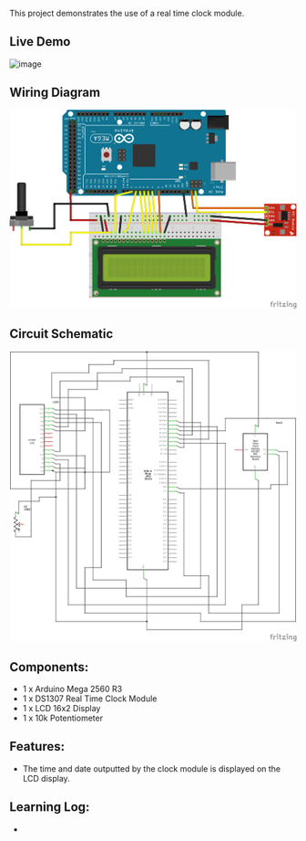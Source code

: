 This project demonstrates the use of a real time clock module.

## Live Demo
[comment]: # (insert video in the next line)

![image](https://github.com/MFarabi619/Arduino/assets/54924158/3c8b361f-acb3-4e38-8e8a-7033c92a9d07)

## Wiring Diagram
![Image of Circuit](https://github.com/MFarabi619/Arduino/blob/main/Real%20Time%20Clock%20Module/Real%20Time%20Clock%20Module%20Wiring%20Diagram.png?raw=true)

## Circuit Schematic
![image](https://github.com/MFarabi619/Arduino/blob/main/Real%20Time%20Clock%20Module/Real%20Time%20Clock%20Module%20Circuit%20Schematic.png?raw=true)

## Components:
- 1 x Arduino Mega 2560 R3
- 1 x DS1307 Real Time Clock Module
- 1 x LCD 16x2 Display
- 1 x 10k Potentiometer

## Features:
- The time and date outputted by the clock module is displayed on the LCD display. 

## Learning Log:
- 
